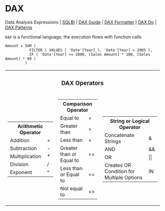 # DAX
Data Analysis Expressions | [SQLBI](https://www.sqlbi.com/) | [DAX Guide](https://dax.guide/) | [DAX Formatter](https://www.daxformatter.com/) | [DAX Do](https://dax.do/) | [DAX Patterns](https://www.daxpatterns.com/)

`DAX` is a functional language, the execution flows with function calls.

```DAX
Amount = SUM (
           FILTER ( VALUES ( 'Date'[Year] ), 'Date'[Year] < 2005 ),
           IF ( 'Date'[Year] >= 2000, [Sales Amount] * 100, [Sales Amount] * 90 )
         )
```

<table align=center>
           <tr><th colspan=3><h3>DAX Operators</h3></th></tr>
           <tr>
                      <td>
<table>
           <tr><th colspan=2>Arithmetic Operator</th></tr>
           <tr><td>Addition</td><td>+</td></tr>
           <tr><td>Subtraction</td><td>-</td></tr>
           <tr><td>Multiplication</td><td>*</td></tr>
           <tr><td>Division</td><td>/</td></tr>
           <tr><td>Exponent</td><td>^</td></tr>
</table>
                                 </td>
                       <td>
<table>
           <tr><th colspan=2>Comparison Operator</th></tr>
           <tr><td>Equal to</td><td>=</td></tr>
           <tr><td>Greater than</td><td>></td></tr>
           <tr><td>Less than</td><td><</td></tr>
           <tr><td>Greater than or Equal to</td><td>>=</td></tr>
           <tr><td>Less than or Equal to</td><td><=</td></tr>
           <tr><td>Not equal to</td><td><></td></tr>
</table>
                                 </td>
                       <td>
<table>
           <tr><th colspan=2>String or Logical Operator</th></tr>
           <tr><td>Concatenate Strings</td><td>&</td></tr>
           <tr><td>AND</td><td>&&</td></tr>
           <tr><td>OR</td><td>||</td></tr>
           <tr><td>Creates OR Condition for Multiple Options</td><td>IN</td></tr>
</table>
                                 </td>
           </tr>
           
</table>
